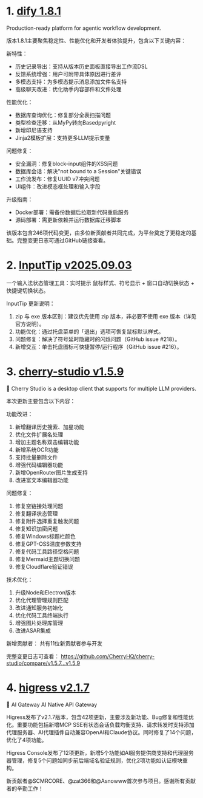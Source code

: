 
# 1. [dify 1.8.1](https://github.com/langgenius/dify/releases/tag/1.8.1)  
Production-ready platform for agentic workflow development.

版本1.8.1主要聚焦稳定性、性能优化和开发者体验提升，包含以下关键内容：

新特性：
- 历史记录导出：支持从版本历史面板直接导出工作流DSL
- 反馈系统增强：用户可附带具体原因进行差评
- 多模态支持：为多模态提示消息添加文件名支持
- 高级聊天改进：优化助手内容部件和文件处理

性能优化：
- 数据库查询优化：修复部分全表扫描问题
- 类型检查迁移：从MyPy转向Basedpyright
- 新增印尼语支持
- Jinja2模板扩展：支持更多LLM提示变量

问题修复：
- 安全漏洞：修复block-input组件的XSS问题
- 数据库会话：解决"not bound to a Session"关键错误
- 工作流发布：修复UUID v7冲突问题
- UI组件：改进模态框处理和输入字段

升级指南：
- Docker部署：需备份数据后拉取新代码重启服务
- 源码部署：需更新依赖并运行数据库迁移脚本

该版本包含246项代码变更，由多位新贡献者共同完成，为平台奠定了更稳定的基础。完整变更日志可通过GitHub链接查看。

# 2. [InputTip v2025.09.03](https://github.com/abgox/InputTip/releases/tag/v2025.09.03)  
一个输入法状态管理工具：实时提示 鼠标样式、符号显示 + 窗口自动切换状态 + 快捷键切换状态。

InputTip 更新说明：  
1. zip 与 exe 版本区别：建议优先使用 zip 版本，非必要不使用 exe 版本（详见官方说明）。  
2. 功能优化：通过托盘菜单的「退出」选项可恢复鼠标默认样式。  
3. 问题修复：解决了符号延时隐藏时的闪烁问题（GitHub issue #218）。  
4. 新增交互：单击托盘图标可快捷暂停/运行程序（GitHub issue #216）。

# 3. [cherry-studio v1.5.9](https://github.com/CherryHQ/cherry-studio/releases/tag/v1.5.9)  
🍒 Cherry Studio is a desktop client that supports for multiple LLM providers.

本次更新主要包含以下内容：

功能改进：
1. 新增翻译历史搜索、加星功能
2. 优化文件扩展名处理
3. 增加主题名称双击编辑功能
4. 新增系统OCR功能
5. 支持批量删除文件
6. 增强代码编辑器功能
7. 新增OpenRouter图片生成支持
8. 改进富文本编辑器功能

问题修复：
1. 修复空链接处理问题
2. 修复翻译状态管理
3. 修复附件选择重复触发问题
4. 修复知识加密问题
5. 修复Windows标题栏颜色
6. 修复GPT-OSS温度参数支持
7. 修复代码工具路径空格问题
8. 修复Mermaid主题切换问题
9. 修复Cloudflare验证错误

技术优化：
1. 升级Node和Electron版本
2. 优化代理管理规则匹配
3. 改进通知服务初始化
4. 优化代码工具终端执行
5. 增强图片处理库管理
6. 改进ASAR集成

新增贡献者：
共有11位新贡献者参与开发

完整变更日志可查看：
https://github.com/CherryHQ/cherry-studio/compare/v1.5.7...v1.5.9

# 4. [higress v2.1.7](https://github.com/alibaba/higress/releases/tag/v2.1.7)  
🤖 AI Gateway AI Native API Gateway

Higress发布了v2.1.7版本，包含42项更新，主要涉及新功能、Bug修复和性能优化。重要功能包括新增MCP SSE有状态会话负载均衡支持、请求转发时支持添加代理服务器、AI代理插件自动兼容OpenAI和Claude协议。同时修复了14个问题，优化了4项功能。

Higress Console发布了12项更新，新增5个功能如AI服务提供商支持和代理服务器管理，修复5个问题如同步前后端域名验证规则，优化2项功能如认证模块重构。

新贡献者@SCMRCORE、@zat366和@Asnowww首次参与项目。感谢所有贡献者的辛勤工作！

